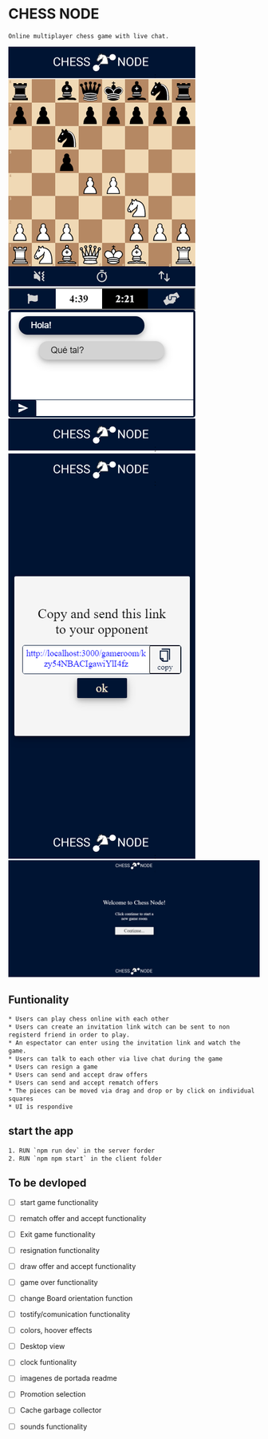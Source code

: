 # CHESS NODE

    Online multiplayer chess game with live chat.

![Game Page Movile View](./_docs/design/GamePageMovileView.png "Game Page Movile View")
![Game Page Movile View](./_docs/design/HomePageMovileLinkView.png "Game Page Movile View")
![Game Page Movile View](./_docs/design/HomePageDesktopView.png "Game Page Movile View")

## Funtionality

    * Users can play chess online with each other
    * Users can create an invitation link witch can be sent to non registerd friend in order to play.
    * An espectator can enter using the invitation link and watch the game.
    * Users can talk to each other via live chat during the game
    * Users can resign a game
    * Users can send and accept draw offers
    * Users can send and accept rematch offers
    * The pieces can be moved via drag and drop or by click on individual squares
    * UI is respondive

## start the app

    1. RUN `npm run dev` in the server forder
    2. RUN `npm npm start` in the client folder

## To be devloped

- [ ] start game functionality
- [ ] rematch offer and accept functionality
- [ ] Exit game functionality
- [ ] resignation functionality
- [ ] draw offer and accept functionality
- [ ] game over functionality
- [ ] change Board orientation function
- [ ] tostify/comunication functionality
- [ ] colors, hoover effects
- [ ] Desktop view
- [ ] clock funtionality
- [ ] imagenes de portada readme

- [ ] Promotion selection
- [ ] Cache garbage collector
- [ ] sounds functionality

